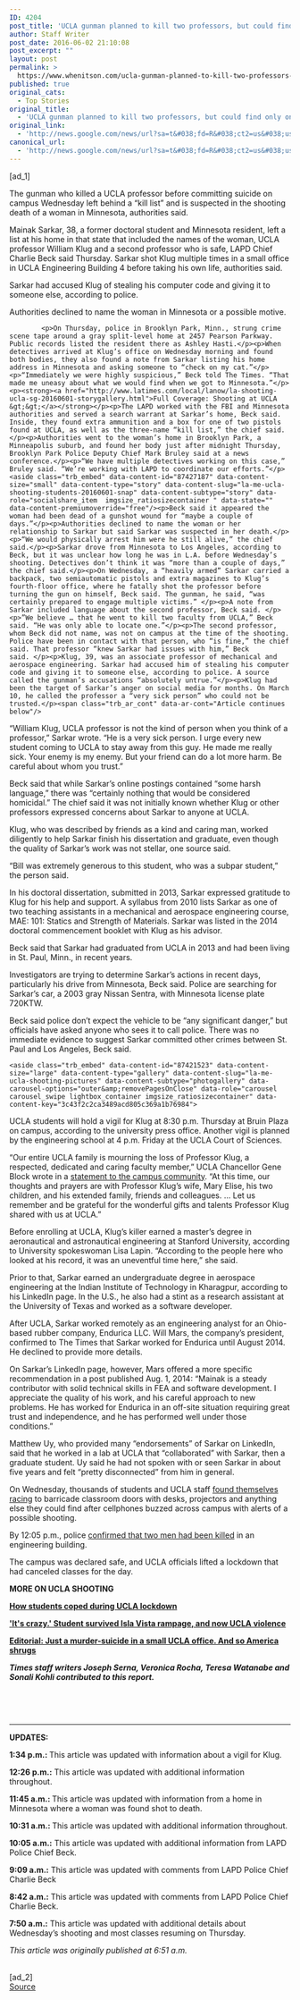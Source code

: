 ```yaml
---
ID: 4204
post_title: 'UCLA gunman planned to kill two professors, but could find only one, police say &#8211; Los Angeles Times'
author: Staff Writer
post_date: 2016-06-02 21:10:08
post_excerpt: ""
layout: post
permalink: >
  https://www.whenitson.com/ucla-gunman-planned-to-kill-two-professors-but-could-find-only-one-police-say-los-angeles-times/
published: true
original_cats:
  - Top Stories
original_title:
  - 'UCLA gunman planned to kill two professors, but could find only one, police say - Los Angeles Times'
original_link:
  - 'http://news.google.com/news/url?sa=t&#038;fd=R&#038;ct2=us&#038;usg=AFQjCNH0b5KfjaWN4bgGFrcYZnyuyAjiMg&#038;clid=c3a7d30bb8a4878e06b80cf16b898331&#038;cid=52779124728881&#038;ei=dKBQV_CfBeW8wAHxi7PIDg&#038;url=http://www.latimes.com/local/lanow/la-me-ln-mainak-sarkar-ucla-20160602-snap-story.html'
canonical_url:
  - 'http://news.google.com/news/url?sa=t&#038;fd=R&#038;ct2=us&#038;usg=AFQjCNH0b5KfjaWN4bgGFrcYZnyuyAjiMg&#038;clid=c3a7d30bb8a4878e06b80cf16b898331&#038;cid=52779124728881&#038;ei=dKBQV_CfBeW8wAHxi7PIDg&#038;url=http://www.latimes.com/local/lanow/la-me-ln-mainak-sarkar-ucla-20160602-snap-story.html'
---
```

 [ad_1]
<br><div data-role="pagination_page" data-content-page="1" readability="183.43721056933">
                          <p>The gunman who killed a UCLA professor before committing suicide on campus Wednesday left behind a “kill list” and is suspected in the shooting death of a woman in Minnesota, authorities said.</p><p>Mainak Sarkar, 38, a former doctoral student and Minnesota resident, left a list at his home in that state that included the names of the woman, UCLA professor William Klug and a second professor who is safe, LAPD Chief Charlie Beck said Thursday. Sarkar shot Klug multiple times in a small office in UCLA Engineering Building 4 before taking his own life, authorities said.</p>
  <p>Sarkar had accused Klug of stealing his computer code and giving it to someone else, according to police.</p><p>Authorities declined to name the woman in Minnesota or a possible motive.</p><span class="trb_ar_cont" data-ar-cont="Article continues below"/>
    
            <p>On Thursday, police in Brooklyn Park, Minn., strung crime scene tape around a gray split-level home at 2457 Pearson Parkway. Public records listed the resident there as Ashley Hasti.</p><p>When detectives arrived at Klug’s office on Wednesday morning and found both bodies, they also found a note from Sarkar listing his home address in Minnesota and asking someone to “check on my cat.”</p><p>“Immediately we were highly suspicious,” Beck told The Times. “That made me uneasy about what we would find when we got to Minnesota.”</p><p><strong><a href="http://www.latimes.com/local/lanow/la-shooting-ucla-sg-20160601-storygallery.html">Full Coverage: Shooting at UCLA &gt;&gt;</a></strong></p><p>The LAPD worked with the FBI and Minnesota authorities and served a search warrant at Sarkar’s home, Beck said. Inside, they found extra ammunition and a box for one of two pistols found at UCLA, as well as the three-name “kill list,” the chief said.</p><p>Authorities went to the woman’s home in Brooklyn Park, a Minneapolis suburb, and found her body just after midnight Thursday, Brooklyn Park Police Deputy Chief Mark Bruley said at a news conference.</p><p>“We have multiple detectives working on this case,” Bruley said. “We’re working with LAPD to coordinate our efforts.”</p><aside class="trb_embed" data-content-id="87427187" data-content-size="small" data-content-type="story" data-content-slug="la-me-ucla-shooting-students-20160601-snap" data-content-subtype="story" data-role="socialshare_item  imgsize_ratiosizecontainer " data-state="" data-content-premiumoverride="free"/><p>Beck said it appeared the woman had been dead of a gunshot wound for “maybe a couple of days.”</p><p>Authorities declined to name the woman or her relationship to Sarkar but said Sarkar was suspected in her death.</p><p>“We would physically arrest him were he still alive,” the chief said.</p><p>Sarkar drove from Minnesota to Los Angeles, according to Beck, but it was unclear how long he was in L.A. before Wednesday’s shooting. Detectives don’t think it was “more than a couple of days,” the chief said.</p><p>On Wednesday, a “heavily armed” Sarkar carried a backpack, two semiautomatic pistols and extra magazines to Klug’s fourth-floor office, where he fatally shot the professor before turning the gun on himself, Beck said. The gunman, he said, “was certainly prepared to engage multiple victims.” </p><p>A note from Sarkar included language about the second professor, Beck said. </p><p>”We believe … that he went to kill two faculty from UCLA,” Beck said. “He was only able to locate one.”</p><p>The second professor, whom Beck did not name, was not on campus at the time of the shooting. Police have been in contact with that person, who “is fine,” the chief said. That professor “knew Sarkar had issues with him,” Beck said. </p><p>Klug, 39, was an associate professor of mechanical and aerospace engineering. Sarkar had accused him of stealing his computer code and giving it to someone else, according to police. A source called the gunman’s accusations “absolutely untrue.”</p><p>Klug had been the target of Sarkar’s anger on social media for months. On March 10, he called the professor a “very sick person” who could not be trusted.</p><span class="trb_ar_cont" data-ar-cont="Article continues below"/>
<aside class="trb_embed " data-content-embedlocation="Embed + (2)" data-content-id="87426708" data-content-size="large" data-content-type="video" data-content-slug="la-me-ucla-campus-shooting-students-in-lockdown-20160601" data-content-subtype="premiumvideo" data-role="socialshare_item  mediamanager_container  imgsize_ratiosizecontainer lightbox_container  " data-state="" data-embed-id="87426708"/><p>“William Klug, UCLA professor is not the kind of person when you think of a professor,” Sarkar wrote. “He is a very sick person. I urge every new student coming to UCLA to stay away from this guy. He made me really sick. Your enemy is my enemy. But your friend can do a lot more harm. Be careful about whom you trust.”</p><p>Beck said that while Sarkar’s online postings contained “some harsh language,” there was “certainly nothing that would be considered homicidal.” The chief said it was not initially known whether Klug or other professors expressed concerns about Sarkar to anyone at UCLA. </p><p>Klug, who was described by friends as a kind and caring man, worked diligently to help Sarkar finish his dissertation and graduate, even though the quality of Sarkar’s work was not stellar, one source said.</p><p>“Bill was extremely generous to this student, who was a subpar student,” the person said.</p><p>In his doctoral dissertation, submitted in 2013, Sarkar expressed gratitude to Klug for his help and support. A syllabus from 2010 lists Sarkar as one of two teaching assistants in a mechanical and aerospace engineering course, MAE: 101: Statics and Strength of Materials. Sarkar was listed in the 2014 doctoral commencement booklet with Klug as his advisor.</p><p>Beck said that Sarkar had graduated from UCLA in 2013 and had been living in St. Paul, Minn., in recent years. </p><p>Investigators are trying to determine Sarkar’s actions in recent days, particularly his drive from Minnesota, Beck said. Police are searching for Sarkar’s car, a 2003 gray Nissan Sentra, with Minnesota license plate 720KTW.</p><p>Beck said police don’t expect the vehicle to be “any significant danger,” but officials have asked anyone who sees it to call police. There was no immediate evidence to suggest Sarkar committed other crimes between St. Paul and Los Angeles, Beck said. </p><span class="trb_ar_cont" data-ar-cont="Article continues below"/>
  
    <aside class="trb_embed" data-content-id="87421523" data-content-size="large" data-content-type="gallery" data-content-slug="la-me-ucla-shooting-pictures" data-content-subtype="photogallery" data-carousel-options="outer&amp;removePagesOnClose" data-role="carousel carousel_swipe lightbox_container imgsize_ratiosizecontainer" data-content-key="3c43f2c2ca3489acd805c369a1b76984">
  </aside><p>UCLA students will hold a vigil for Klug at 8:30 p.m. Thursday at Bruin Plaza on campus, according to the university press office. Another vigil is planned by the engineering school at 4 p.m. Friday at the UCLA Court of Sciences.</p><p>“Our entire UCLA family is mourning the loss of Professor Klug, a respected, dedicated and caring faculty member,” UCLA Chancellor Gene Block wrote in a <a title="" href="http://UCLA.pr-optout.com/Tracking.aspx?Data=HHL%3d%3f45%2f.CP%3f%401A3%3a%2b41.LP%3f%40083%3a&amp;RE=MC&amp;RI=3608142&amp;Preview=False&amp;DistributionActionID=2147&amp;Action=Follow+Link">statement to the campus community</a>. “At this time, our thoughts and prayers are with Professor Klug’s wife, Mary Elise, his two children, and his extended family, friends and colleagues. … Let us remember and be grateful for the wonderful gifts and talents Professor Klug shared with us at UCLA.”</p></div><div data-role="pagination_page" data-content-page="2" readability="105.77046548957">
                          <p>Before enrolling at UCLA, Klug’s killer earned a master’s degree in aeronautical and astronautical engineering at Stanford University, according to University spokeswoman Lisa Lapin. “According to the people here who looked at his record, it was an uneventful time here,” she said.</p><p>Prior to that, Sarkar earned an undergraduate degree in aerospace engineering at the Indian Institute of Technology in Kharagpur, according to his LinkedIn page. In the U.S., he also had a stint as a research assistant at the University of Texas and worked as a software developer.</p>
  <p>After UCLA, Sarkar worked remotely as an engineering analyst for an Ohio-based rubber company, Endurica LLC. Will Mars, the company’s president, confirmed to The Times that Sarkar worked for Endurica until August 2014. He declined to provide more details.</p><p>On Sarkar’s LinkedIn page, however, Mars offered a more specific recommendation in a post published Aug. 1, 2014: “Mainak is a steady contributor with solid technical skills in FEA and software development. I appreciate the quality of his work, and his careful approach to new problems. He has worked for Endurica in an off-site situation requiring great trust and independence, and he has performed well under those conditions.”</p><p>Matthew Uy, who provided many “endorsements” of Sarkar on LinkedIn, said that he worked in a lab at UCLA that “collaborated” with Sarkar, then a graduate student. Uy said he had not spoken with or seen Sarkar in about five years and felt “pretty disconnected” from him in general.</p><p>On Wednesday, thousands of students and UCLA staff <a href="http://www.latimes.com/local/lanow/la-me-ln-ucla-shooting-lockdown-20160601-snap-story.html" target="_blank">found themselves racing</a> to barricade classroom doors with desks, projectors and anything else they could find after cellphones buzzed across campus with alerts of a possible shooting.</p><p>By 12:05 p.m., police <a href="http://www.latimes.com/local/lanow/la-me-ln-ucla-shooting-20160601-snap-story.html" target="_blank">confirmed that two men had been killed</a> in an engineering building.</p><p>The campus was declared safe, and UCLA officials lifted a lockdown that had canceled classes for the day.</p><p><strong>MORE ON UCLA SHOOTING</strong></p><p><strong><a href="http://www.latimes.com/local/lanow/la-me-ln-ucla-shooting-lockdown-20160601-snap-story.html">How students coped during UCLA lockdown</a></strong></p><p><strong><a href="http://www.latimes.com/local/lanow/la-me-ucla-isla-vista-20160601-snap-story.html">'It's crazy.' Student survived Isla Vista rampage, and now UCLA violence</a></strong></p><p><strong><a href="http://www.latimes.com/opinion/editorials/la-ed-ucla-campus-shooting-20160601-snap-story.html">Editorial: Just a murder-suicide in a small UCLA office. And so America shrugs</a></strong></p><p><strong><em>Times staff writers Joseph Serna, Veronica Rocha, Teresa Watanabe and Sonali Kohli contributed to this report.</em></strong></p><p><strong> </strong></p><p> </p><hr/><p><strong>UPDATES:</strong></p><p><strong>1:34 p.m.: </strong>This article was updated with information about a vigil for Klug.</p><p><strong>12:26 p.m.:</strong> This article was updated with additional information throughout. </p><p><strong>11:45 a.m.: </strong>This article was updated with information from a home in Minnesota where a woman was found shot to death.</p><p><strong>10:31 a.m.: </strong>This article was updated with additional information throughout.</p><p><strong>10:05 a.m.:</strong> This article was updated with additional information from LAPD Police Chief Beck.</p><p><strong>9:09 a.m.:</strong> This article was updated with comments from LAPD Police Chief Charlie Beck</p><p><strong>8:42 a.m.:</strong> This article was updated with comments from LAPD Police Chief Charlie Beck.</p><p><strong>7:50 a.m.:</strong> This article was updated with additional details about Wednesday’s shooting and most classes resuming on Thursday.</p><p><em>This article was originally published at 6:51 a.m.</em></p></div>
<br>[ad_2]
<br><a href="http://news.google.com/news/url?sa=t&#038;fd=R&#038;ct2=us&#038;usg=AFQjCNH0b5KfjaWN4bgGFrcYZnyuyAjiMg&#038;clid=c3a7d30bb8a4878e06b80cf16b898331&#038;cid=52779124728881&#038;ei=dKBQV_CfBeW8wAHxi7PIDg&#038;url=http://www.latimes.com/local/lanow/la-me-ln-mainak-sarkar-ucla-20160602-snap-story.html">Source </a>